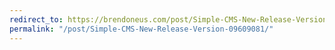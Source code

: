 ```yaml
---
redirect_to: https://brendoneus.com/post/Simple-CMS-New-Release-Version-09609081/
permalink: "/post/Simple-CMS-New-Release-Version-09609081/"
---
```

